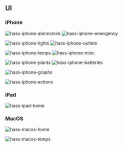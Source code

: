 ## UI
### iPhone
![hass-iphone-alarmclock] ![hass-iphone-emergency]

![hass-iphone-lights] ![hass-iphone-outlets]

![hass-iphone-temps] ![hass-iphone-misc] 

![hass-iphone-plants] ![hass-iphone-batteries]

![hass-iphone-graphs]

![hass-iphone-actions]

### iPad
![hass-ipad-home]

### MacOS
![hass-macos-home]

![hass-macos-temps]

[hass-ipad-home]: https://github.com/darthsebulba04/homeassistant/blob/master/hass-ipad-home.jpg
[hass-iphone-alarmclock]: https://github.com/darthsebulba04/homeassistant/blob/master/hass-iphone-alarmclock.jpg
[hass-iphone-emergency]: https://github.com/darthsebulba04/homeassistant/blob/master/hass-iphone-emergency.jpg
[hass-iphone-lights]: https://github.com/darthsebulba04/homeassistant/blob/master/hass-iphone-lights.jpg
[hass-iphone-outlets]: https://github.com/darthsebulba04/homeassistant/blob/master/hass-iphone-outlets.jpg
[hass-iphone-batteries]: https://github.com/darthsebulba04/homeassistant/blob/master/hass-iphone-batteries.jpg
[hass-iphone-actions]: https://github.com/darthsebulba04/homeassistant/blob/master/hass-iphone-actions.jpg
[hass-iphone-plants]: https://github.com/darthsebulba04/homeassistant/blob/master/hass-iphone-plants.jpg
[hass-iphone-temps]: https://github.com/darthsebulba04/homeassistant/blob/master/hass-iphone-temps.jpg
[hass-iphone-misc]: https://github.com/darthsebulba04/homeassistant/blob/master/hass-iphone-misc.jpg
[hass-iphone-graphs]: https://github.com/darthsebulba04/homeassistant/blob/master/hass-iphone-graphs.jpg
[hass-macos-home]: https://github.com/darthsebulba04/homeassistant/blob/master/hass-macos-home.jpg
[hass-macos-temps]: https://github.com/darthsebulba04/homeassistant/blob/master/hass-macos-temps.jpg
